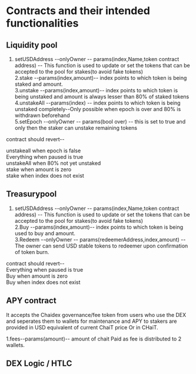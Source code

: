 # Contracts and their intended functionalities 
## Liquidity pool
1. setUSDAddress --onlyOwner -- params(index,Name,token contract address) -- This function is used to update or set the tokens that can be accepted to the pool for stakes(to avoid fake tokens) <br />
2.stake --params(index,amount)-- index points to which token is being staked and amount. <br />
3.unstake --params(index,amount)-- index points to which token is being unstaked and amount is always lesser than 80% of staked tokens <br />
4.unstakeAll --params(index) -- index points to which token is being unstaked completely--Only possible when epoch is over and 80% is withdrawn beforehand <br />
5.setEpoch --onlyOwner -- params(bool over) -- this is set to true and only then the staker can unstake remaining tokens <br />

contract should revert-- <br />

unstakeall when epoch is false<br />
Everything when paused is true <br />
unstakeAll when 80% not yet unstaked <br />
stake when amount is zero<br />
stake when index does not exist<br />

## Treasurypool 
1. setUSDAddress --onlyOwner -- params(index,Name,token contract address) -- This function is used to update or set the tokens that can be accepted to the pool for stakes(to avoid fake tokens)<br />
2.Buy --params(index,amount)-- index points to which token is being used to buy and amount.<br />
3.Redeem --onlyOwner -- params(redeemerAddress,index,amount) -- The owner can send USD stable tokens to redeemer upon confirmation of token burn.<br />

contract should revert-- <br />
Everything when paused is true<br />
Buy when amount is zero<br />
Buy when index does not exist<br />

## APY contract
It accepts the Chaidex governance/fee token from users who use the DEX and seperates them to wallets for maintenance and APY to stakers are provided in USD equivalent of current ChaiT price Or in CHaiT.<br />

1.fees--params(amount)-- amount of chait Paid as fee is distributed to 2 wallets.<br />

## DEX Logic / HTLC 

